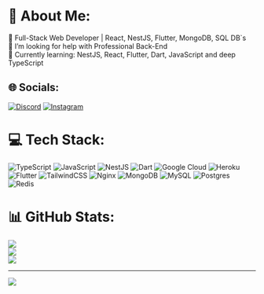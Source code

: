 # 💫 About Me:
🥸 Full-Stack Web Developer | React, NestJS, Flutter, MongoDB, SQL DB`s<br>🤝 I’m looking for help with Professional Back-End<br>🌱 Currently learning: NestJS, React, Flutter, Dart, JavaScript and deep TypeScript

## 🌐 Socials:
[![Discord](https://img.shields.io/badge/Discord-%237289DA.svg?logo=discord&logoColor=white)](https://discord.gg/call.the.az) [![Instagram](https://img.shields.io/badge/Instagram-%23E4405F.svg?logo=Instagram&logoColor=white)](https://instagram.com/call.the.az)

# 💻 Tech Stack:
![TypeScript](https://img.shields.io/badge/typescript-%23007ACC.svg?style=for-the-badge&logo=typescript&logoColor=white) ![JavaScript](https://img.shields.io/badge/javascript-%23323330.svg?style=for-the-badge&logo=javascript&logoColor=%23F7DF1E) ![NestJS](https://img.shields.io/badge/-NestJs-ea2845?style=for-the-badge&logo=nestjs&logoColor=white) ![Dart](https://img.shields.io/badge/Dart-0175C2?style=for-the-badge&logo=dart&logoColor=white) ![Google Cloud](https://img.shields.io/badge/GoogleCloud-%234285F4.svg?style=for-the-badge&logo=google-cloud&logoColor=white) ![Heroku](https://img.shields.io/badge/heroku-%23430098.svg?style=for-the-badge&logo=heroku&logoColor=white) ![Flutter](https://img.shields.io/badge/Flutter-blue?style=for-the-badge&logo=flutter&amp;logoColor=white) ![TailwindCSS](https://img.shields.io/badge/tailwindcss-%2338B2AC.svg?style=for-the-badge&logo=tailwind-css&logoColor=white) ![Nginx](https://img.shields.io/badge/nginx-%23009639.svg?style=for-the-badge&logo=nginx&logoColor=white) ![MongoDB](https://img.shields.io/badge/MongoDB-%234ea94b.svg?style=for-the-badge&logo=mongodb&logoColor=white) ![MySQL](https://img.shields.io/badge/mysql-%2300000f.svg?style=for-the-badge&logo=mysql&logoColor=white) ![Postgres](https://img.shields.io/badge/postgres-%23316192.svg?style=for-the-badge&logo=postgresql&logoColor=white) ![Redis](https://img.shields.io/badge/redis-%23DD0031.svg?style=for-the-badge&logo=redis&logoColor=white) 
# 📊 GitHub Stats:
![](https://github-readme-stats.vercel.app/api?username=the-az-dev&theme=tokyonight&hide_border=false&include_all_commits=false&count_private=false)<br/>
![](https://github-readme-streak-stats.herokuapp.com/?user=the-az-dev&theme=tokyonight&hide_border=false)<br/>
![](https://github-readme-stats.vercel.app/api/top-langs/?username=the-az-dev&theme=tokyonight&hide_border=false&include_all_commits=false&count_private=false&layout=compact)

---
[![](https://visitcount.itsvg.in/api?id=the-az-dev&icon=0&color=0)](https://visitcount.itsvg.in)

<!-- Proudly created with GPRM ( https://gprm.itsvg.in ) -->
